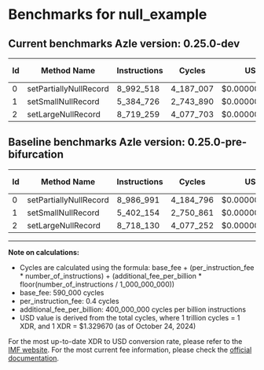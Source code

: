 # Benchmarks for null_example

## Current benchmarks Azle version: 0.25.0-dev

| Id  | Method Name            | Instructions | Cycles    | USD           | USD/Million Calls | Change                             |
| --- | ---------------------- | ------------ | --------- | ------------- | ----------------- | ---------------------------------- |
| 0   | setPartiallyNullRecord | 8_992_518    | 4_187_007 | $0.0000055673 | $5.56             | <font color="red">+5_527</font>    |
| 1   | setSmallNullRecord     | 5_384_726    | 2_743_890 | $0.0000036485 | $3.64             | <font color="green">-17_428</font> |
| 2   | setLargeNullRecord     | 8_719_259    | 4_077_703 | $0.0000054220 | $5.42             | <font color="red">+1_129</font>    |

## Baseline benchmarks Azle version: 0.25.0-pre-bifurcation

| Id  | Method Name            | Instructions | Cycles    | USD           | USD/Million Calls |
| --- | ---------------------- | ------------ | --------- | ------------- | ----------------- |
| 0   | setPartiallyNullRecord | 8_986_991    | 4_184_796 | $0.0000055644 | $5.56             |
| 1   | setSmallNullRecord     | 5_402_154    | 2_750_861 | $0.0000036577 | $3.65             |
| 2   | setLargeNullRecord     | 8_718_130    | 4_077_252 | $0.0000054214 | $5.42             |

---

**Note on calculations:**

-   Cycles are calculated using the formula: base_fee + (per_instruction_fee \* number_of_instructions) + (additional_fee_per_billion \* floor(number_of_instructions / 1_000_000_000))
-   base_fee: 590_000 cycles
-   per_instruction_fee: 0.4 cycles
-   additional_fee_per_billion: 400_000_000 cycles per billion instructions
-   USD value is derived from the total cycles, where 1 trillion cycles = 1 XDR, and 1 XDR = $1.329670 (as of October 24, 2024)

For the most up-to-date XDR to USD conversion rate, please refer to the [IMF website](https://www.imf.org/external/np/fin/data/rms_sdrv.aspx).
For the most current fee information, please check the [official documentation](https://internetcomputer.org/docs/current/developer-docs/gas-cost#execution).
